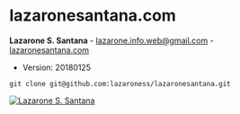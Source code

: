 # lazaronesantana.com

**Lazarone S. Santana** - <lazarone.info.web@gmail.com> - [lazaronesantana.com](http://lazaronesantana.com)

* Version: 20180125

```
git clone git@github.com:lazaroness/lazaronesantana.git
```

[![Lazarone S. Santana](./images/photo.jpg)](http://lazaronesantana.com)
